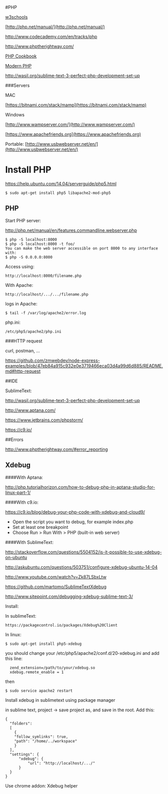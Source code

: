 #PHP

[w3schools](http://www.w3schools.com/php/)

[http://php.net/manual/](http://php.net/manual/)

http://www.codecademy.com/en/tracks/php

http://www.phptherightway.com/

[PHP Cookbook](http://shop.oreilly.com/product/0636920029335.do)

[Modern PHP](http://shop.oreilly.com/product/0636920033868.do)

http://wasil.org/sublime-text-3-perfect-php-development-set-up

###Servers

MAC 

[https://bitnami.com/stack/mamp](https://bitnami.com/stack/mamp)

Windows 

[http://www.wampserver.com/](http://www.wampserver.com/)

[https://www.apachefriends.org](https://www.apachefriends.org)

Portable: [http://www.usbwebserver.net/en/](http://www.usbwebserver.net/en/) 

# Install PHP

https://help.ubuntu.com/14.04/serverguide/php5.html

```
$ sudo apt-get install php5 libapache2-mod-php5
```

## PHP

Start PHP server:

http://php.net/manual/en/features.commandline.webserver.php

```
$ php -S localhost:8000
$ php -S localhost:8000 -t foo/
You can make the web server accessible on port 8000 to any interface with:
$ php -S 0.0.0.0:8000
```
Access using:
```
http://localhost:8000/filename.php
```

With Apache:
```
http://localhost/.../.../filename.php
```

logs in Apache:
```
$ tail -f /var/log/apache2/error.log
```
php.ini:
```
/etc/php5/apache2/php.ini
```
###HTTP request

curl, postman, ...

https://github.com/zmwebdev/node-express-examples/blob/47eb84a915c932e0e3719466eca03d4a99d6d885/README.md#http-request

##IDE

SublimeText:

http://wasil.org/sublime-text-3-perfect-php-development-set-up


http://www.aptana.com/

https://www.jetbrains.com/phpstorm/

https://c9.io/

##Errors

http://www.phptherightway.com/#error_reporting

## Xdebug
####With Aptana:

http://php.tutorialhorizon.com/how-to-debug-php-in-aptana-studio-for-linux-part-1/

####With c9.io:

https://c9.io/blog/debug-your-php-code-with-xdebug-and-cloud9/

- Open the script you want to debug, for example index.php
- Set at least one breakpoint
- Choose Run > Run With > PHP (built-in web server)

####With SublimeText:

http://stackoverflow.com/questions/5504152/is-it-possible-to-use-xdebug-on-ubuntu

http://askubuntu.com/questions/503751/configure-xdebug-ubuntu-14-04

http://www.youtube.com/watch?v=Zk87LSbxLtw

https://github.com/martomo/SublimeTextXdebug

http://www.sitepoint.com/debugging-xdebug-sublime-text-3/

Install:

In sublimeText:
```
https://packagecontrol.io/packages/Xdebug%20Client
```
In linux:
```
$ sudo apt-get install php5-xdebug
```
you should change your /etc/php5/apache2/conf.d/20-xdebug.ini and add this line:
```
  zend_extension=/path/to/your/xdebug.so 
  xdebug.remote_enable = 1
```
then
```
$ sudo service apache2 restart
```
Install xdebug in sublimetext using package manager

in sublime text, project -> save project as, and save in the root. Add this:

```
{
  "folders":
  [
    {
    "follow_symlinks": true,
    "path": "/home/../workspace"
    }
  ],
  "settings": {
      "xdebug": {
          "url": "http://localhost/.../"
      }
  }
}
```
Use chrome addon: Xdebug helper
